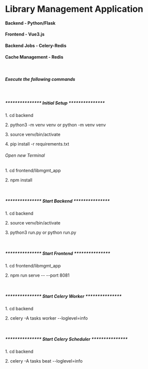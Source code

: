 <h1>Library Management Application</h1>
<h4>Backend - Python/Flask</h4>
<h4>Frontend - Vue3.js</h4>
<h4>Backend Jobs - Celery-Redis</h4>
<h4>Cache Management - Redis</h4>
<br>
<h5>Execute the following commands</h5>
<br>
<h5>*************** Initial Setup ***************</h5>
<p>1. cd backend </p>
<p>2. python3 -m venv venv or python -m venv venv </p>
<p>3. source venv/bin/activate </p>
<p>4. pip install -r requirements.txt </p>
<h6>Open new Terminal</h6>
<p>1. cd frontend/libmgmt_app </p>
<p>2. npm install</p>
<br>
<h5>*************** Start Backend ***************</h5>
<p>1. cd backend </p>
<p>2. source venv/bin/activate </p>
<p>3. python3 run.py or python run.py </p>
<br>
<h5>*************** Start Frontend ***************</h5>
<p>1. cd frontend/libmgmt_app </p>
<p>2. npm run serve -- --port 8081 </p>
<br>
<h5>*************** Start Celery Worker ***************</h5>
<p>1. cd backend </p>
<p>2. celery -A tasks worker --loglevel=info </p>
<br>
<h5>*************** Start Celery Scheduler ***************</h5>
<p>1. cd backend </p>
<p>2. celery -A tasks beat --loglevel=info </p>